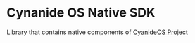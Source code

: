 # Cynanide OS Native SDK

Library that contains native components of [CyanideOS Project](https://github.com/users/yogesh-aggarwal/projects/18)
